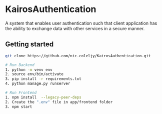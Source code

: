 # KairosAuthentication
A system that enables user authentication such that client application has the ability to exchange data with other services in a secure manner.

## Getting started

```bash
git clone https://github.com/nic-coleljy/KairosAuthentication.git

# Run Backend
1. python -m venv env
2. source env/bin/activate
3. pip install -r requirements.txt
4. python manage.py runserver

# Run Frontend
1. npm install  --legacy-peer-deps
2. Create the ".env" file in app/frontend folder
3. npm start
```
